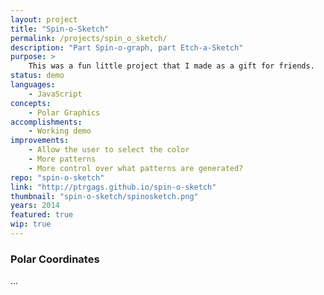 ```yaml
---
layout: project
title: "Spin-o-Sketch"
permalink: /projects/spin_o_sketch/
description: "Part Spin-o-graph, part Etch-a-Sketch"
purpose: >
    This was a fun little project that I made as a gift for friends.
status: demo
languages:
    - JavaScript
concepts:
    - Polar Graphics
accomplishments:
    - Working demo
improvements:
    - Allow the user to select the color
    - More patterns
    - More control over what patterns are generated?
repo: "spin-o-sketch"
link: "http://ptrgags.github.io/spin-o-sketch"
thumbnail: "spin-o-sketch/spinosketch.png"
years: 2014
featured: true
wip: true
---
```


### Polar Coordinates

...
